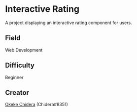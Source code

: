 # Interactive Rating
A project displaying an interactive rating component for users.

## Field
Web Development

## Difficulty
Beginner

## Creator
[Okeke Chidera](https://github.com/Chidera-Ok) (Chidera#8351)
